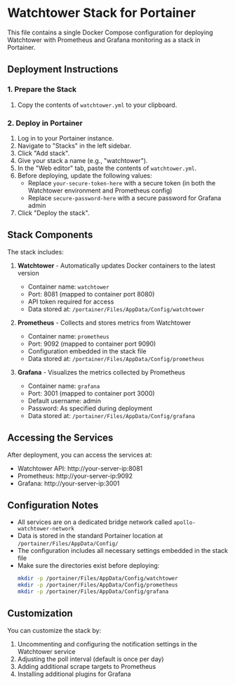 # Watchtower Stack for Portainer

This file contains a single Docker Compose configuration for deploying Watchtower with Prometheus and Grafana monitoring as a stack in Portainer.

## Deployment Instructions

### 1. Prepare the Stack

1. Copy the contents of `watchtower.yml` to your clipboard.

### 2. Deploy in Portainer

1. Log in to your Portainer instance.
2. Navigate to "Stacks" in the left sidebar.
3. Click "Add stack".
4. Give your stack a name (e.g., "watchtower").
5. In the "Web editor" tab, paste the contents of `watchtower.yml`.
6. Before deploying, update the following values:
   - Replace `your-secure-token-here` with a secure token (in both the Watchtower environment and Prometheus config)
   - Replace `secure-password-here` with a secure password for Grafana admin
7. Click "Deploy the stack".

## Stack Components

The stack includes:

1. **Watchtower** - Automatically updates Docker containers to the latest version
   - Container name: `watchtower`
   - Port: 8081 (mapped to container port 8080)
   - API token required for access
   - Data stored at: `/portainer/Files/AppData/Config/watchtower`

2. **Prometheus** - Collects and stores metrics from Watchtower
   - Container name: `prometheus`
   - Port: 9092 (mapped to container port 9090)
   - Configuration embedded in the stack file
   - Data stored at: `/portainer/Files/AppData/Config/prometheus`

3. **Grafana** - Visualizes the metrics collected by Prometheus
   - Container name: `grafana`
   - Port: 3001 (mapped to container port 3000)
   - Default username: admin
   - Password: As specified during deployment
   - Data stored at: `/portainer/Files/AppData/Config/grafana`

## Accessing the Services

After deployment, you can access the services at:

- Watchtower API: http://your-server-ip:8081
- Prometheus: http://your-server-ip:9092
- Grafana: http://your-server-ip:3001

## Configuration Notes

- All services are on a dedicated bridge network called `apollo-watchtower-network`
- Data is stored in the standard Portainer location at `/portainer/Files/AppData/Config/`
- The configuration includes all necessary settings embedded in the stack file
- Make sure the directories exist before deploying:
  ```bash
  mkdir -p /portainer/Files/AppData/Config/watchtower
  mkdir -p /portainer/Files/AppData/Config/prometheus
  mkdir -p /portainer/Files/AppData/Config/grafana
  ```

## Customization

You can customize the stack by:

1. Uncommenting and configuring the notification settings in the Watchtower service
2. Adjusting the poll interval (default is once per day)
3. Adding additional scrape targets to Prometheus
4. Installing additional plugins for Grafana

